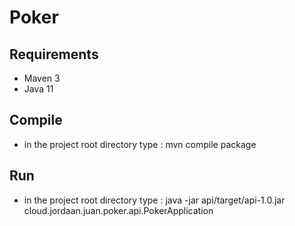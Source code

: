 # Poker

## Requirements
* Maven 3
* Java 11

## Compile

* in the project root directory type : mvn compile package

## Run
* in the project root directory type : java -jar api/target/api-1.0.jar cloud.jordaan.juan.poker.api.PokerApplication

